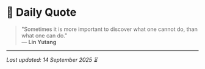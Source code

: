 # 📜 Daily Quote

> "Sometimes it is more important to discover what one cannot do, than what one can do."  
> — **Lin Yutang**

---

_Last updated: 14 September 2025 ⏳_
